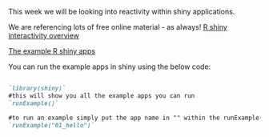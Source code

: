 This week we will be looking into reactivity within shiny applications. 

We are referencing lots of free online material - as always!
[R shiny interactivity overview](https://shiny.rstudio.com/articles/reactivity-overview.html)

[The example R shiny apps](https://shiny.rstudio.com/articles/basics.html)


You can run the example apps in shiny using the below code:

```markdown

`library(shiny)`
#this will show you all the example apps you can run
`runExample()`

#to run an example simply put the app name in "" within the runExample() e.g.
`runExample("01_hello")`

```
